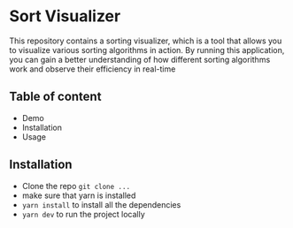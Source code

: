 # Sort Visualizer 
This repository contains a sorting visualizer, which is a tool that allows you to visualize various sorting algorithms in action. By running this application, you can gain a better understanding of how different sorting algorithms work and observe their efficiency in real-time
## Table of content
- Demo
- Installation
- Usage

## Installation
- Clone the repo `git clone ...`
- make sure that yarn is installed
- `yarn install` to install all the dependencies
- `yarn dev` to run the project locally
